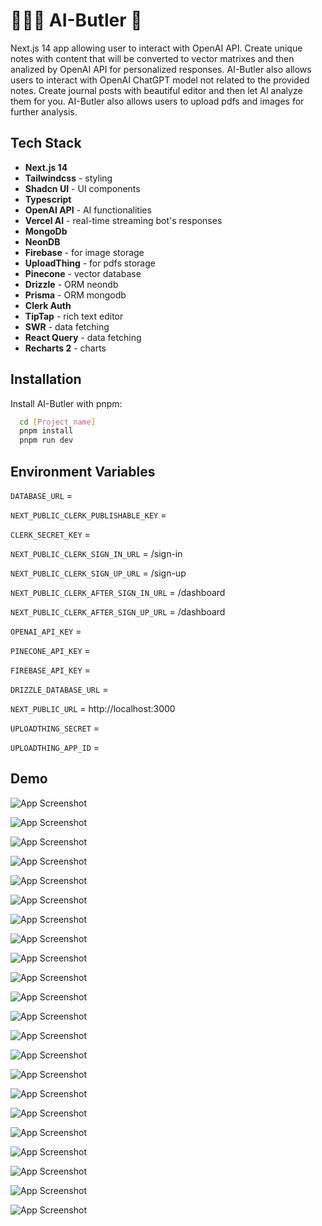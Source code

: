 # 🤖🤵🏻 AI-Butler 🧠

Next.js 14 app allowing user to interact with OpenAI API. Create unique notes with content that will be converted to
vector matrixes and then analized by OpenAI API for personalized responses. AI-Butler also allows users to interact with
OpenAI ChatGPT model not related to the provided notes. Create journal posts with beautiful editor and then let AI
analyze
them for you. AI-Butler also allows users to upload pdfs and images for further analysis.

## Tech Stack

- **Next.js 14**
- **Tailwindcss** - styling
- **Shadcn UI** - UI components
- **Typescript**
- **OpenAI API** - AI functionalities
- **Vercel AI** - real-time streaming bot's responses
- **MongoDb**
- **NeonDB**
- **Firebase** - for image storage
- **UploadThing** - for pdfs storage
- **Pinecone** - vector database
- **Drizzle** - ORM neondb
- **Prisma** - ORM mongodb
- **Clerk Auth**
- **TipTap** - rich text editor
- **SWR** - data fetching
- **React Query** - data fetching
- **Recharts 2** - charts

## Installation

Install AI-Butler with pnpm:

```bash
  cd [Project_name]
  pnpm install
  pnpm run dev
```

## Environment Variables

`DATABASE_URL` =

`NEXT_PUBLIC_CLERK_PUBLISHABLE_KEY` =

`CLERK_SECRET_KEY` =

`NEXT_PUBLIC_CLERK_SIGN_IN_URL` = /sign-in

`NEXT_PUBLIC_CLERK_SIGN_UP_URL` = /sign-up

`NEXT_PUBLIC_CLERK_AFTER_SIGN_IN_URL` = /dashboard

`NEXT_PUBLIC_CLERK_AFTER_SIGN_UP_URL` = /dashboard

`OPENAI_API_KEY` =

`PINECONE_API_KEY` =

`FIREBASE_API_KEY` =

`DRIZZLE_DATABASE_URL` =

`NEXT_PUBLIC_URL` = http://localhost:3000

`UPLOADTHING_SECRET` =

`UPLOADTHING_APP_ID` =

## Demo

![App Screenshot](https://raw.githubusercontent.com/RiP3rQ/AI-Butler/main/screenshots/1.png)

![App Screenshot](https://raw.githubusercontent.com/RiP3rQ/AI-Butler/main/screenshots/2.png)

![App Screenshot](https://raw.githubusercontent.com/RiP3rQ/AI-Butler/main/screenshots/3.png)

![App Screenshot](https://raw.githubusercontent.com/RiP3rQ/AI-Butler/main/screenshots/4.png)

![App Screenshot](https://raw.githubusercontent.com/RiP3rQ/AI-Butler/main/screenshots/5.png)

![App Screenshot](https://raw.githubusercontent.com/RiP3rQ/AI-Butler/main/screenshots/6.png)

![App Screenshot](https://raw.githubusercontent.com/RiP3rQ/AI-Butler/main/screenshots/7.png)

![App Screenshot](https://raw.githubusercontent.com/RiP3rQ/AI-Butler/main/screenshots/8.png)

![App Screenshot](https://raw.githubusercontent.com/RiP3rQ/AI-Butler/main/screenshots/9.png)

![App Screenshot](https://raw.githubusercontent.com/RiP3rQ/AI-Butler/main/screenshots/10.png)

![App Screenshot](https://raw.githubusercontent.com/RiP3rQ/AI-Butler/main/screenshots/11.png)

![App Screenshot](https://raw.githubusercontent.com/RiP3rQ/AI-Butler/main/screenshots/12.png)

![App Screenshot](https://raw.githubusercontent.com/RiP3rQ/AI-Butler/main/screenshots/13.png)

![App Screenshot](https://raw.githubusercontent.com/RiP3rQ/AI-Butler/main/screenshots/14.png)

![App Screenshot](https://raw.githubusercontent.com/RiP3rQ/AI-Butler/main/screenshots/15.png)

![App Screenshot](https://raw.githubusercontent.com/RiP3rQ/AI-Butler/main/screenshots/16.png)

![App Screenshot](https://raw.githubusercontent.com/RiP3rQ/AI-Butler/main/screenshots/17.png)

![App Screenshot](https://raw.githubusercontent.com/RiP3rQ/AI-Butler/main/screenshots/18.png)

![App Screenshot](https://raw.githubusercontent.com/RiP3rQ/AI-Butler/main/screenshots/19.png)

![App Screenshot](https://raw.githubusercontent.com/RiP3rQ/AI-Butler/main/screenshots/20.png)

![App Screenshot](https://raw.githubusercontent.com/RiP3rQ/AI-Butler/main/screenshots/21.png)

![App Screenshot](https://raw.githubusercontent.com/RiP3rQ/AI-Butler/main/screenshots/22.png)
